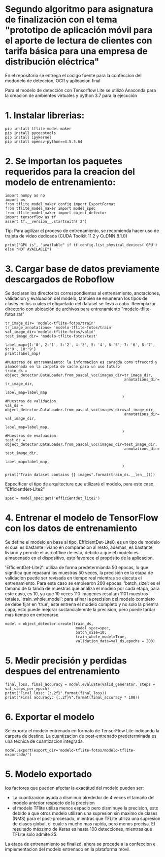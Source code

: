 # Segundo algoritmo para asignatura de finalización con el tema "prototipo de aplicación móvil para el aporte de lectura de clientes con tarifa básica para una empresa de distribución eléctrica"

En el repositorio se entrega el codigo fuente para la confeccion del mododelo de deteccion, OCR y aplicacion final

Para el modelo de detección con Tensorflow Lite se utilizó Anaconda para la creacion de ambientes virtuales y python 3.7 para la ejecución

# 1. Instalar librerias:

    pip install tflite-model-maker
    pip install pycocotools
    pip install ipykernel
    pip install opencv-python==4.5.5.64
    
# 2. Se importan los paquetes requeridos para la creacion del modelo de entrenamiento:

    import numpy as np
    import os
    from tflite_model_maker.config import ExportFormat
    from tflite_model_maker import model_spec
    from tflite_model_maker import object_detector
    import tensorflow as tf
    assert tf.__version__.startswith('2')
    
Tip: Para agilizar el proceso de entrenamiento, se recomienda hacer uso de trajeta de video dedicada (CUDA Toolkit 11.2 y CuDNN 8.1.0)

    print("GPU is", "available" if tf.config.list_physical_devices('GPU') else "NOT AVAILABLE")

# 3. Cargar base de datos previamente descargados de Roboflow

Se declaran los directorios correspondientes al entrenamiento, anotaciones, validacion y evaluacion del modelo, tambien se enumeran los tipos de clases en los cuales el etiquetado del dataset se llevó a cabo.
Reemplazar directorio con ubicación de archivos para entrenamiento "modelo-tflite-fotos.rar"

    tr_image_dir= 'modelo-tflite-fotos/train'
    tr_image_annotations= 'modelo-tflite-fotos/train'
    val_image_dir='modelo-tflite-fotos/valid'
    test_image_dir= 'modelo-tflite-fotos/test'

    label_map={1:'0', 2:'1', 3:'2', 4:'3', 5: '4', 6:'5', 7: '6', 8:'7', 9:'8', 10:'9'}
    print(label_map)

    #Muestras de entrenamiento: la informacion es caragda como tfrecord y almacenada en la carpeta de cache para un uso futuro
    train_ds = object_detector.DataLoader.from_pascal_voc(images_dir=tr_image_dir,
                                                          annotations_dir= tr_image_dir,
                                                          label_map=label_map
                                                         )
    #Muestras de validacion.
    val_ds = object_detector.DataLoader.from_pascal_voc(images_dir=val_image_dir,
                                                          annotations_dir= val_image_dir,
                                                          label_map=label_map,
                                                         )
    #Muestras de evaluacion.
    test_ds = object_detector.DataLoader.from_pascal_voc(images_dir=test_image_dir,
                                                          annotations_dir= test_image_dir,
                                                          label_map=label_map,
                                                         )

    print("Train dataset contains {} images".format(train_ds.__len__()))
    
Especificar el tipo de arquitectura que utilizará el modelo, para este caso, "EfficientNet-Lite2"

    spec = model_spec.get('efficientdet_lite2')
    
# 4. Entrenar el modelo de TensorFlow con los datos de entrenamiento

Se define el modelo en base al tipo, EfficientDet-Lite0, es un tipo de modelo el cual es bastante liviano en comparacion al resto, ademas, es bastante liviano y permite el uso offline de esta, debido a que el modelo es almacenado en el dispositivo, esto favorece el propósito de la aplicacion.

'EfficientDet-Lite2': utiliza de forma predetermianda 50 epocas, lo que significa que repasará las muestras 50 veces, la precisión en la etapa de validacion puede ser revisada en tiempo real mientras se ejecuta el entrenamiento. Para este caso se emplearon 200 epocas.
'batch_size': es el tamaño de la tanda de muestras que analiza el modelo por cada etapa, para este caso, es 10, ya que 10 veces 110 imagenes resultan 1101 muestras totales.
'train_whole_model': para afinar la precision del modelo completo se debe fijar en 'true', este entrena el modelo completo y no solo la priemra capa, esto puede mejorar sustancialemnte la precision, pero puede tardar mas tiempo en entrenarse.

    model = object_detector.create(train_ds, 
                                    model_spec=spec, 
                                    batch_size=10, 
                                    train_whole_model=True, 
                                    validation_data=val_ds,epochs = 200)
    
# 5. Medir precisión y perdidas despues del entrenamiento

    final_loss, final_accuracy = model.evaluate(valid_generator, steps = val_steps_per_epoch)
    print("Final loss: {:.2f}".format(final_loss))
    print("Final accuracy: {:.2f}%".format(final_accuracy * 100))
    
# 6. Exportar el modelo

Se exporta el modelo entrenado en formato de TensorFlow Lite indicando la carpeta de destino. La cuantizacion de post-entrenado predeterminada es una tecnica de cuantizacion integrada.
    
    model.export(export_dir='modelo-tflite-fotos/modelo-tflite-exportado/')
    
# 5. Modelo exportado

los factores que pueden afectar la exactitud del modelo pueden ser:

*   La cuantizacion ayuda a disminuir alrededor de 4 veces el tamaño del modelo anterior respecto de la precision
*   el modelo TFlite utiliza menos espacio pero disminuye la precision, esto debido a que otros modelo utilizan una supresion sin maximo de clases (NMS) para el post-procesado, mientras que TFLite utiliza una supresion de clases global, el cuale s mucho mas rapida, pero menos precisa. El resultado máxzimo de Keras es hasta 100 detecciones, mientras que TFLite solo admite 25.

La etapa de entrenamiento se finalizó, ahora se procede a la confeccion e implementacion del modelo entrenado en la plataforma movil.
